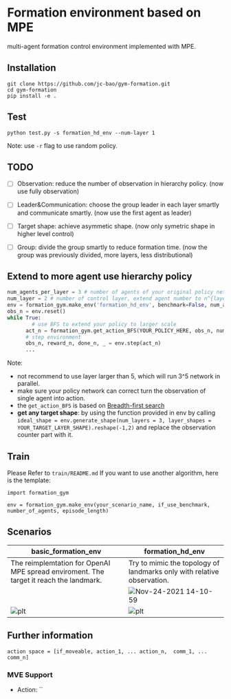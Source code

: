 # Formation environment based on MPE

multi-agent formation control environment implemented with MPE.

## Installation

```
git clone https://github.com/jc-bao/gym-formation.git
cd gym-formation
pip install -e .
```

## Test
```
python test.py -s formation_hd_env --num-layer 1
```
Note: use `-r` flag to use random policy.

## TODO

- [ ] Observation: reduce the number of observation in hierarchy policy. (now use fully observation)

- [ ] Leader&Communication: choose the group leader in each layer smartly and communicate smartly. (now use the first agent as leader)

- [ ] Target shape: achieve asymmetic shape. (now only symetric shape in higher level control)

- [ ] Group: divide the group smartly to reduce formation time. (now the group was previously divided, more layers, less distributional)

## Extend to more agent use hierarchy policy

```python
num_agents_per_layer = 3 # number of agents of your original policy network (or you can use ezpolicy provided by the package)
num_layer = 2 # number of control layer, extend agent number to n^{layers}
env = formation_gym.make_env('formation_hd_env', benchmark=False, num_agents = anum_agents_per_layer**num_layer)
obs_n = env.reset()
while True:
  		# use BFS to extend your policy to larger scale
      act_n = formation_gym.get_action_BFS(YOUR_POLICY_HERE, obs_n, num_agents_per_layer)
      # step environment
      obs_n, reward_n, done_n, _ = env.step(act_n)
      ...
```

Note: 

* not recommend to use layer larger than 5, which will run 3^5 network in parallel. 
* make sure your policy network can correct turn the observation of single agent into action.
* the `get_action_BFS` is based on [Breadth-first search](https://en.wikipedia.org/wiki/Breadth-first_search)
* **get any target shape**: by using the function provided in env by calling `ideal_shape = env.generate_shape(num_layers = 3, layer_shapes = YOUR_TARGET_LAYER_SHAPE).reshape(-1,2)`  and replace the observation counter part with it. 

## Train

Please Refer to `train/README.md`
If you want to use another algorithm, here is the template:

```
import formation_gym

env = formation_gym.make_env(your_scenario_name, if_use_benchmark, number_of_agents, episode_length)
```

## Scenarios

| basic_formation_env                                          | formation_hd_env                                             |
| ------------------------------------------------------------ | ------------------------------------------------------------ |
| The reimplemtation for OpenAI MPE spread enviroment. The target it reach the landmark. | Try to mimic the topology of landmarks only with relative observation. |
|                                                              | ![Nov-24-2021 14-10-59](https://tva1.sinaimg.cn/large/008i3skNly1gwq7m2aj1pg30ii0i0e82.gif) |
| ![plt](https://tva1.sinaimg.cn/large/008i3skNly1gukfvhkxraj60hs0dcaal02.jpg) | ![plt](https://tva1.sinaimg.cn/large/008i3skNly1gukfuj9pr7j60hs0dc3yz02.jpg) |

## Further information

```
action space = [if_moveable, action_1, ... action_n,  comm_1, ... comm_n]
```

### MVE Support

* Action: ``
